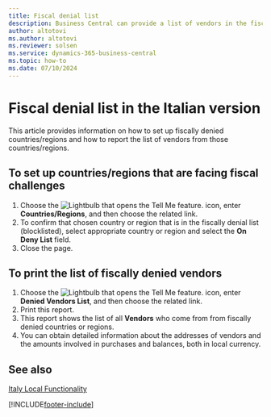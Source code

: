 ```yaml
---
title: Fiscal denial list
description: Business Central can provide a list of vendors in the fiscally denied countries/regions in Italian localization.
author: altotovi
ms.author: altotovi
ms.reviewer: solsen
ms.service: dynamics-365-business-central
ms.topic: how-to
ms.date: 07/10/2024
---
```


# Fiscal denial list in the Italian version  

This article provides information on how to set up fiscally denied countries/regions and how to report the list of vendors from those countries/regions.  

## To set up countries/regions that are facing fiscal challenges  

1. Choose the ![Lightbulb that opens the Tell Me feature.](../../media/ui-search/search_small.png "Tell me what you want to do") icon, enter **Countries/Regions**, and then choose the related link.
2. To confirm that chosen country or region that is in the fiscally denial list (blocklisted), select appropriate country or region and select the **On Deny List** field.
3. Close the page.

## To print the list of fiscally denied vendors  

1. Choose the ![Lightbulb that opens the Tell Me feature.](../../media/ui-search/search_small.png "Tell me what you want to do") icon, enter **Denied Vendors List**, and then choose the related link.
2. Print this report.
3. This report shows the list of all **Vendors** who come from from fiscally denied countries or regions.
4. You can obtain detailed information about the addresses of vendors and the amounts involved in purchases and balances, both in local currency.  

## See also  
[Italy Local Functionality](italy-local-functionality.md)

[!INCLUDE[footer-include](../../includes/footer-banner.md)]
